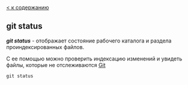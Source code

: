 [< к содержанию](./readme.md)

## git status

***git status*** -  отображает состояние рабочего каталога и раздела проиндексированных файлов. 

С ее помощью можно проверить индексацию изменений и увидеть файлы, которые не отслеживаются [Git](./git.md "подробнее")

`
git status
`